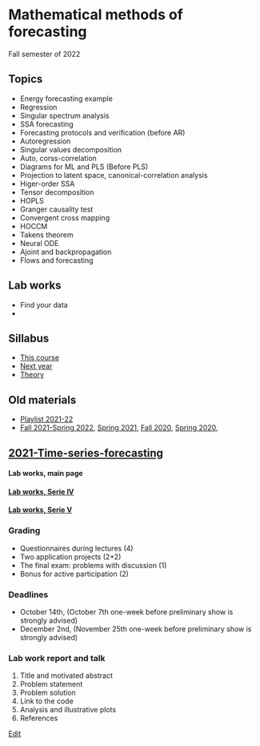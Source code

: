# Mathematical methods of forecasting
Fall semester of 2022

## Topics 
* Energy forecasting example
* Regression 
* Singular spectrum analysis
* SSA forecasting
* Forecasting protocols and verification (before AR)
* Autoregression
* Singular values decomposition
* Auto, corss-correlation
* Diagrams for ML and PLS (Before PLS)
* Projection to latent space, canonical-correlation analysis
* Higer-order SSA
* Tensor decomposition
* HOPLS
* Granger causality test
* Convergent cross mapping
* HOCCM
* Takens theorem
* Neural ODE
* Ajoint and backpropagation
* Flows and forecasting

## Lab works
* Find your data
* 


## Sillabus
* [This course](https://is-mipt.site/ru/course/forecasting_methods/index.html) 
* [Next year](https://is-mipt.site/ru/course/signal_processing/index.html)
* [Theory](https://is-mipt.site/ru/course/fundamental_ml_theorems/index.html)

## Old materials 
* [Playlist 2021-22](https://www.youtube.com/playlist?list=PLk4h7dmY2eYHjAdKsMrzrNMbhQLmOIXrr)
* [Fall 2021-Spring 2022](http://www.machinelearning.ru/wiki/index.php?title=%D0%9C%D0%B0%D1%82%D0%B5%D0%BC%D0%B0%D1%82%D0%B8%D1%87%D0%B5%D1%81%D0%BA%D0%B8%D0%B5_%D0%BC%D0%B5%D1%82%D0%BE%D0%B4%D1%8B_%D0%BF%D1%80%D0%BE%D0%B3%D0%BD%D0%BE%D0%B7%D0%B8%D1%80%D0%BE%D0%B2%D0%B0%D0%BD%D0%B8%D1%8F_%28%D0%BB%D0%B5%D0%BA%D1%86%D0%B8%D0%B8%2C_%D0%90.%D0%92._%D0%93%D1%80%D0%B0%D0%B1%D0%BE%D0%B2%D0%BE%D0%B9%2C_%D0%92.%D0%92._%D0%A1%D1%82%D1%80%D0%B8%D0%B6%D0%BE%D0%B2%29/%D0%9E%D1%81%D0%B5%D0%BD%D1%8C_2021), [Spring 2021](http://www.machinelearning.ru/wiki/index.php?title=%D0%9C%D0%B0%D1%82%D0%B5%D0%BC%D0%B0%D1%82%D0%B8%D1%87%D0%B5%D1%81%D0%BA%D0%B8%D0%B5_%D0%BC%D0%B5%D1%82%D0%BE%D0%B4%D1%8B_%D0%BF%D1%80%D0%BE%D0%B3%D0%BD%D0%BE%D0%B7%D0%B8%D1%80%D0%BE%D0%B2%D0%B0%D0%BD%D0%B8%D1%8F_%28%D0%BB%D0%B5%D0%BA%D1%86%D0%B8%D0%B8%2C_%D0%92.%D0%92._%D0%A1%D1%82%D1%80%D0%B8%D0%B6%D0%BE%D0%B2%29/%D0%93%D1%80%D1%83%D0%BF%D0%BF%D1%8B_674%2C_774%2C_%D0%B2%D0%B5%D1%81%D0%BD%D0%B0_2021), [Fall 2020](http://www.machinelearning.ru/wiki/index.php?title=%D0%9C%D0%B0%D1%82%D0%B5%D0%BC%D0%B0%D1%82%D0%B8%D1%87%D0%B5%D1%81%D0%BA%D0%B8%D0%B5_%D0%BC%D0%B5%D1%82%D0%BE%D0%B4%D1%8B_%D0%BF%D1%80%D0%BE%D0%B3%D0%BD%D0%BE%D0%B7%D0%B8%D1%80%D0%BE%D0%B2%D0%B0%D0%BD%D0%B8%D1%8F_%28%D0%BB%D0%B5%D0%BA%D1%86%D0%B8%D0%B8%2C_%D0%92.%D0%92._%D0%A1%D1%82%D1%80%D0%B8%D0%B6%D0%BE%D0%B2%29/%D0%93%D1%80%D1%83%D0%BF%D0%BF%D0%B0_774%2C_%D0%BE%D1%81%D0%B5%D0%BD%D1%8C_2020), [Spring 2020](http://www.machinelearning.ru/wiki/index.php?title=%D0%9C%D0%B0%D1%82%D0%B5%D0%BC%D0%B0%D1%82%D0%B8%D1%87%D0%B5%D1%81%D0%BA%D0%B8%D0%B5_%D0%BC%D0%B5%D1%82%D0%BE%D0%B4%D1%8B_%D0%BF%D1%80%D0%BE%D0%B3%D0%BD%D0%BE%D0%B7%D0%B8%D1%80%D0%BE%D0%B2%D0%B0%D0%BD%D0%B8%D1%8F_%28%D0%BF%D1%80%D0%B0%D0%BA%D1%82%D0%B8%D0%BA%D0%B0%2C_%D0%92.%D0%92._%D0%A1%D1%82%D1%80%D0%B8%D0%B6%D0%BE%D0%B2%29/%D0%93%D1%80%D1%83%D0%BF%D0%BF%D0%B0_674%2C_%D0%B2%D0%B5%D1%81%D0%BD%D0%B0_2020), 



## [2021-Time-series-forecasting](http://www.machinelearning.ru/wiki/index.php?title=Математические_методы_прогнозирования_%28лекции%2C_А.В._Грабовой%2C_В.В._Стрижов%29/Осень_2021)

#### **Lab works, main page**
#### [Lab works, Serie IV](Lab%20works%20Serie%20IV/README.html)
#### [Lab works, Serie V](Lab%20works%20Serie%20V/README.html)

### Grading
* Questionnaires during lectures (4)
* Two application projects (2+2)
* The final exam: problems with discussion (1)
* Bonus for active participation (2)
### Deadlines
* October 14th, (October 7th one-week before preliminary show is strongly advised)
* December 2nd, (November 25th one-week before preliminary show is strongly advised)
### Lab work report and talk
1. Title and motivated abstract
2. Problem statement
3. Problem solution
4. Link to the code
5. Analysis and illustrative plots
7. References

[Edit](https://github.com/Intelligent-Systems-Phystech/Math-methods-of-forecasting/edit/master/README.md)

